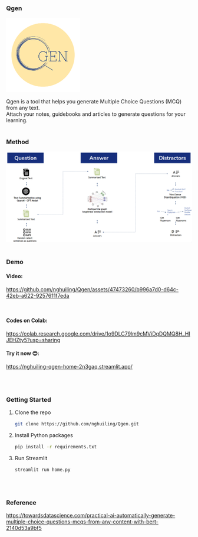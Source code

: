 <!-- <div align="center"> -->
### Qgen
<!-- <img src="assets/logo_tag.png" alt="Qgen" width="325" height="150"> -->
<img src="assets/dark blue logo.png" alt="Qgen" width="200">


Qgen is a tool that helps you generate Multiple Choice Questions (MCQ) from any text.<br>
Attach your notes, guidebooks and articles to generate questions for your learning.
<br>
<br>
<!-- </div> -->

### Method
<img src="assets/methods.png" alt="Method" width="730">

<br>
<br>

### Demo

#### Video:
https://github.com/nghuiling/Qgen/assets/47473260/b996a7d0-d64c-42eb-a622-9257611f7eda

<br>

#### Codes on Colab:
https://colab.research.google.com/drive/1o9DLC79lm9cMViDqDQMQ8H_HIJEHZty5?usp=sharing
<br>

#### Try it now 😊:
https://nghuiling-qgen-home-2n3gaq.streamlit.app/

<br>
<br>


### Getting Started

1. Clone the repo
   ```sh
   git clone https://github.com/nghuiling/Qgen.git
   ```
3. Install Python packages
   ```sh
   pip install -r requirements.txt
   ```
4. Run Streamlit 
   ```sh
   streamlit run home.py
   ```
<br>
<br>

### Reference

https://towardsdatascience.com/practical-ai-automatically-generate-multiple-choice-questions-mcqs-from-any-content-with-bert-2140d53a9bf5
